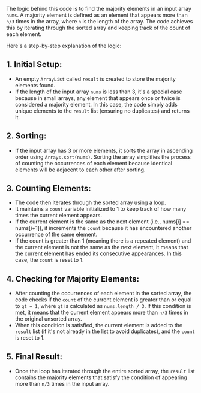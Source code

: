 The logic behind this code is to find the majority elements in an input array `nums`. A majority element is defined as an element that appears more than `n/3` times in the array, where `n` is the length of the array. The code achieves this by iterating through the sorted array and keeping track of the count of each element.

Here's a step-by-step explanation of the logic:

## 1.  Initial Setup:
   - An empty `ArrayList` called `result` is created to store the majority elements found.
   - If the length of the input array `nums` is less than 3, it's a special case because in small arrays, any element that appears once or twice is considered a majority element. In this case, the code simply adds unique elements to the `result` list (ensuring no duplicates) and returns it.

## 2. Sorting:
   - If the input array has 3 or more elements, it sorts the array in ascending order using `Arrays.sort(nums)`. Sorting the array simplifies the process of counting the occurrences of each element because identical elements will be adjacent to each other after sorting.

## 3. Counting Elements:
   - The code then iterates through the sorted array using a loop.
   - It maintains a `count` variable initialized to 1 to keep track of how many times the current element appears.
   - If the current element is the same as the next element (i.e., nums[i] == nums[i+1]), it increments the `count` because it has encountered another occurrence of the same element.
   - If the count is greater than 1 (meaning there is a repeated element) and the current element is not the same as the next element, it means that the current element has ended its consecutive appearances. In this case, the `count` is reset to 1.

## 4. Checking for Majority Elements:
   - After counting the occurrences of each element in the sorted array, the code checks if the `count` of the current element is greater than or equal to `gt + 1`, where `gt` is calculated as `nums.length / 3`. If this condition is met, it means that the current element appears more than `n/3` times in the original unsorted array.
   - When this condition is satisfied, the current element is added to the `result` list (if it's not already in the list to avoid duplicates), and the `count` is reset to 1.

## 5. Final Result:
   - Once the loop has iterated through the entire sorted array, the `result` list contains the majority elements that satisfy the condition of appearing more than `n/3` times in the input array.

